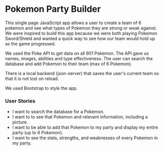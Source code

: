 # Pokemon Party Builder
This single page JavaScript app allows a user to create a team of 6 pokemon and see what types of Pokemon they are strong or weak against. We were inspired to build this app because we were both playing Pokemon Sword/Shield and wanted a quick way to see how our team would hold up as the game progressed.

We used the Poke API to get data on all 901 Pokemon. The API gave us names, images, abilities and type effectiveness. The user can search the database and add Pokemon to their team (max of 6 Pokemon). 

There is a local backend (json-server) that saves the user's current team so that it is not lost on reload. 

We used Bootstrap to style the app.

### User Stories
- I want to search the database for a Pokemon.
- I want to to see that Pokemon and relevant information, including a picture.
- I want to be able to add that Pokemon to my party and display my entire party (up to 6 Pokemon).
- I want to see the stats, strengths, and weaknesses of every Pokemon in my party.
